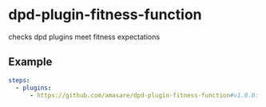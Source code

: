 # dpd-plugin-fitness-function
checks dpd plugins meet fitness expectations  

## Example

```yml
steps:
  - plugins:
      - https://github.com/amasare/dpd-plugin-fitness-function#v1.0.0:
```
